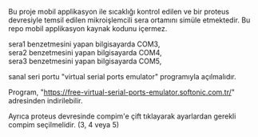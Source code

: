 Bu proje mobil applikasyon ile sıcaklığı kontrol edilen ve bir proteus devresiyle temsil edilen mikroişlemcili sera ortamını simüle etmektedir. Bu repo mobil applikasyon kaynak kodunu içermez.

sera1 benzetmesini yapan bilgisayarda COM3,\
sera2 benzetmesini yapan bilgisayarda COM4,\
sera3 benzetmesini yapan bilgisayarda COM5,

sanal seri portu "virtual serial ports emulator" programıyla açılmalıdır.

Program, "https://free-virtual-serial-ports-emulator.softonic.com.tr/" adresinden indirilebilir.

Ayrıca proteus devresinde compim'e çift tıklayarak ayarlardan gerekli compim seçilmelidir. (3, 4 veya 5)
